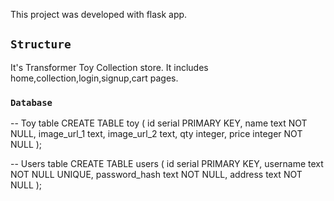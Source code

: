 This project was developed with flask app.

## `Structure`

It's Transformer Toy Collection store.
It includes home,collection,login,signup,cart pages.

### `Database`

-- Toy table
CREATE TABLE toy (
id serial PRIMARY KEY,
name text NOT NULL,
image_url_1 text,
image_url_2 text,
qty integer,
price integer NOT NULL
);

-- Users table
CREATE TABLE users (
id serial PRIMARY KEY,
username text NOT NULL UNIQUE,
password_hash text NOT NULL,
address text NOT NULL
);
